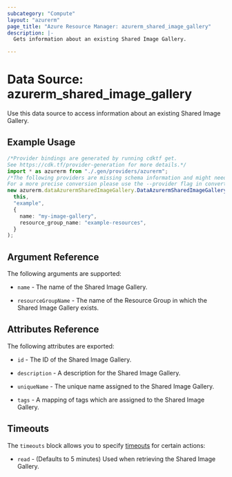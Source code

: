 ```yaml
---
subcategory: "Compute"
layout: "azurerm"
page_title: "Azure Resource Manager: azurerm_shared_image_gallery"
description: |-
  Gets information about an existing Shared Image Gallery.

---
```


# Data Source: azurerm\_shared\_image\_gallery

Use this data source to access information about an existing Shared Image Gallery.

## Example Usage

```typescript
/*Provider bindings are generated by running cdktf get.
See https://cdk.tf/provider-generation for more details.*/
import * as azurerm from "./.gen/providers/azurerm";
/*The following providers are missing schema information and might need manual adjustments to synthesize correctly: azurerm.
For a more precise conversion please use the --provider flag in convert.*/
new azurerm.dataAzurermSharedImageGallery.DataAzurermSharedImageGallery(
  this,
  "example",
  {
    name: "my-image-gallery",
    resource_group_name: "example-resources",
  }
);

```

## Argument Reference

The following arguments are supported:

*   `name` - The name of the Shared Image Gallery.

*   `resourceGroupName` - The name of the Resource Group in which the Shared Image Gallery exists.

## Attributes Reference

The following attributes are exported:

*   `id` - The ID of the Shared Image Gallery.

*   `description` - A description for the Shared Image Gallery.

*   `uniqueName` - The unique name assigned to the Shared Image Gallery.

*   `tags` - A mapping of tags which are assigned to the Shared Image Gallery.

## Timeouts

The `timeouts` block allows you to specify [timeouts](https://www.terraform.io/language/resources/syntax#operation-timeouts) for certain actions:

* `read` - (Defaults to 5 minutes) Used when retrieving the Shared Image Gallery.
